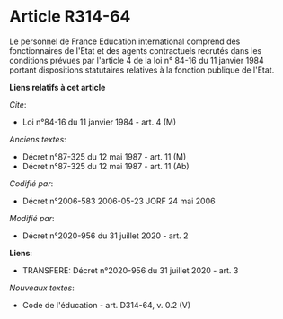 # Article R314-64

Le personnel de France Education international comprend des fonctionnaires de l'Etat et des agents contractuels recrutés dans
les conditions prévues par l'article 4 de la loi n° 84-16 du 11 janvier 1984 portant dispositions statutaires relatives à la
fonction publique de l'Etat.

**Liens relatifs à cet article**

_Cite_:

  - Loi n°84-16 du 11 janvier 1984 - art. 4 (M)

_Anciens textes_:

  - Décret n°87-325 du 12 mai 1987 - art. 11 (M)
  - Décret n°87-325 du 12 mai 1987 - art. 11 (Ab)

_Codifié par_:

  - Décret n°2006-583 2006-05-23 JORF 24 mai 2006

_Modifié par_:

  - Décret n°2020-956 du 31 juillet 2020 - art. 2

**Liens**:

  - TRANSFERE: Décret n°2020-956 du 31 juillet 2020 - art. 3

_Nouveaux textes_:

  - Code de l'éducation - art. D314-64, v. 0.2 (V)
